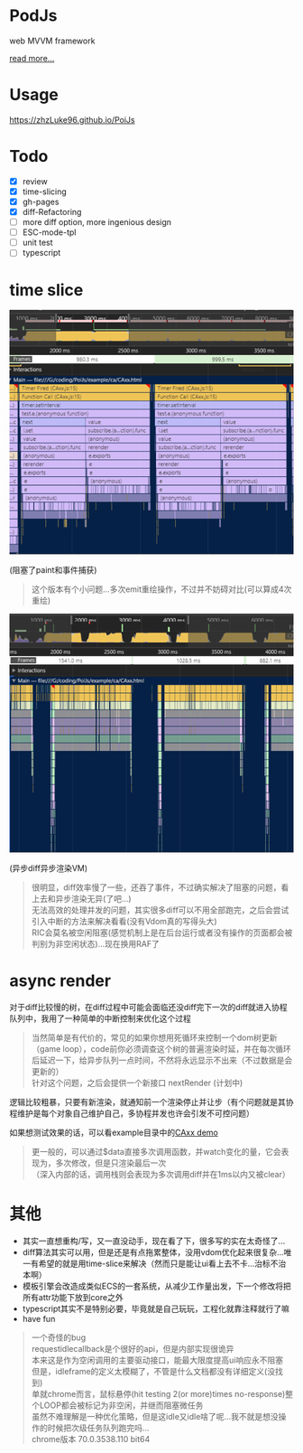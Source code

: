 # PodJs
web MVVM framework

<a href="https://zhzLuke96.github.io/PoiJs"> read more...</a>

# Usage
https://zhzLuke96.github.io/PoiJs

# Todo
- [x] review
- [x] time-slicing
- [x] gh-pages
- [x] diff-Refactoring
- [ ] more diff option, more ingenious design
- [ ] ESC-mode-tpl
- [ ] unit test
- [ ] typescript

# time slice
![before](/docs/bad_slice.png)

(阻塞了paint和事件捕获)
> 这个版本有个小问题...多次emit重绘操作，不过并不妨碍对比(可以算成4次重绘)

![after](/docs/time_slicing.png)

(异步diff异步渲染VM)
> 很明显，diff效率慢了一些，还吞了事件，不过确实解决了阻塞的问题，看上去和异步渲染无异(了吧...)
> <br>无法高效的处理并发的问题，其实很多diff可以不用全部跑完，之后会尝试引入中断的方法来解决看看(没有Vdom真的写得头大)
> <br>RIC会莫名被空闲阻塞(感觉机制上是在后台运行或者没有操作的页面都会被判别为非空闲状态)...现在换用RAF了

# async render
对于diff比较慢的树，在diff过程中可能会面临还没diff完下一次的diff就进入协程队列中，我用了一种简单的中断控制来优化这个过程

 > 当然简单是有代价的，常见的如果你想用死循环来控制一个dom树更新（game loop），code前你必须调查这个树的普遍渲染时延，并在每次循环后延迟一下，给异步队列一点时间，不然将永远显示不出来（不过数据是会更新的）
 > <br>针对这个问题，之后会提供一个新接口 nextRender (计划中)

逻辑比较粗暴，只要有新渲染，就通知前一个渲染停止并让步（有个问题就是其协程维护是每个对象自己维护自己，多协程并发也许会引发不可控问题）

如果想测试效果的话，可以看example目录中的[CAxx demo](https://zhzLuke96.github.io/PoiJs/example/ca/CAxx.html)

> 更一般的，可以通过$data直接多次调用函数，并watch变化的量，它会表现为，多次修改，但是只渲染最后一次
><br>（深入内部的话，调用栈则会表现为多次调用diff并在1ms以内又被clear）


# 其他
- 其实一直想重构/写，又一直没动手，现在看了下，很多写的实在太奇怪了...
- diff算法其实可以用，但是还是有点拖累整体，没用vdom优化起来很复杂...唯一有希望的就是用time-slice来解决（然而只是能让ui看上去不卡...治标不治本啊）
- 模板引擎会改造成类似ECS的一套系统，从减少工作量出发，下一个修改将把所有attr功能下放到core之外
- typescript其实不是特别必要，毕竟就是自己玩玩，工程化就靠注释就行了嘛
- have fun

> 一个奇怪的bug<br>
> requestidlecallback是个很好的api，但是内部实现很诡异
> <br>本来这是作为空闲调用的主要驱动接口，能最大限度提高ui响应永不阻塞
> <br>但是，idleframe的定义太模糊了，不管是什么文档都没有详细定义(没找到)
> <br>单就chrome而言，鼠标悬停(hit testing 2(or more)times no-response)整个LOOP都会被标记为非空闲，并继而阻塞微任务
> <br>虽然不难理解是一种优化策略，但是这idle又idle啥了呢...我不就是想没操作的时候把次级任务队列跑完吗...
> <br>chrome版本 70.0.3538.110 bit64